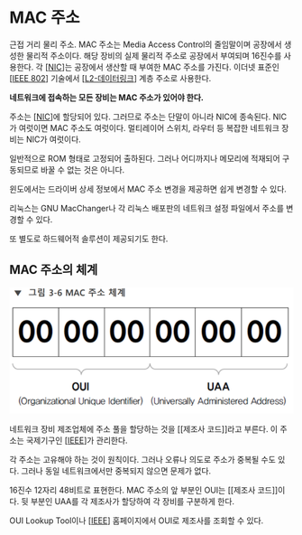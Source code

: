 # MAC 주소

근접 거리 물리 주소. MAC 주소는 Media Access Control의 줄임말이며 공장에서 생성한 물리적 주소이다. 해당 장비의 실제 물리적 주소로 공장에서 부여되며 16진수를 사용한다. 각 [[NIC]]는 공장에서 생산할 때 부여한 MAC 주소를 가진다.
이더넷 표준인 [[IEEE 802]] 기술에서 [[L2-데이터링크]] 계층 주소로 사용한다.  

**네트워크에 접속하는 모든 장비는 MAC 주소가 있어야 한다.**  

주소는 [[NIC]]에 할당되어 있다. 그러므로 주소는 단말이 아니라 NIC에 종속된다. NIC가 여럿이면 MAC 주소도 여럿이다. 멀티레이어 스위치, 라우터 등 복잡한 네트워크 장비는 NIC가 여럿이다.  

일반적으로 ROM 형태로 고정되어 출하된다. 그러나 어디까지나 메모리에 적재되어 구동되므로 바꿀 수 없는 것은 아니다.  

윈도에서는 드라이버 상세 정보에서 MAC 주소 변경을 제공하면 쉽게 변경할 수 있다.  

리눅스는 GNU MacChanger나 각 리눅스 배포판의 네트워크 설정 파일에서 주소를 변경할 수 있다. 

또 별도로 하드웨어적 솔루션이 제공되기도 한다.  

## MAC 주소의 체계 

![MAC 주소의 체계](../attachments/2022-09-16-16-37-35.png)
 
네트워크 장비 제조업체에 주소 풀을 할당하는 것을 [[제조사 코드]]라고 부른다. 이 주소는 국제기구인 [[IEEE]]가 관리한다.   

각 주소는 고유해야 하는 것이 원칙이다. 그러나 오류나 의도로 주소가 중복될 수도 있다. 그러나 동일 네트워크에서만 중복되지 않으면 문제가 없다.  

16진수 12자리 48비트로 표현한다. MAC 주소의 앞 부분인 OUI는 [[제조사 코드]]이다. 뒷 부분인 UAA를 각 제조사가 할당하여 각 장비를 구분하게 한다. 

OUI Lookup Tool이나 [[IEEE]] 홈페이지에서 OUI로 제조사를 조회할 수 있다.  


[//begin]: # "Autogenerated link references for markdown compatibility"
[NIC]: NIC.md "NIC (랜카드)"
[IEEE 802]: <IEEE 802.md> "IEEE 802"
[L2-데이터링크]: L2-데이터링크.md "L2-데이터링크"
[NIC]: NIC.md "NIC (랜카드)"
[IEEE]: IEEE.md "IEEE"
[IEEE]: IEEE.md "IEEE"
[//end]: # "Autogenerated link references"